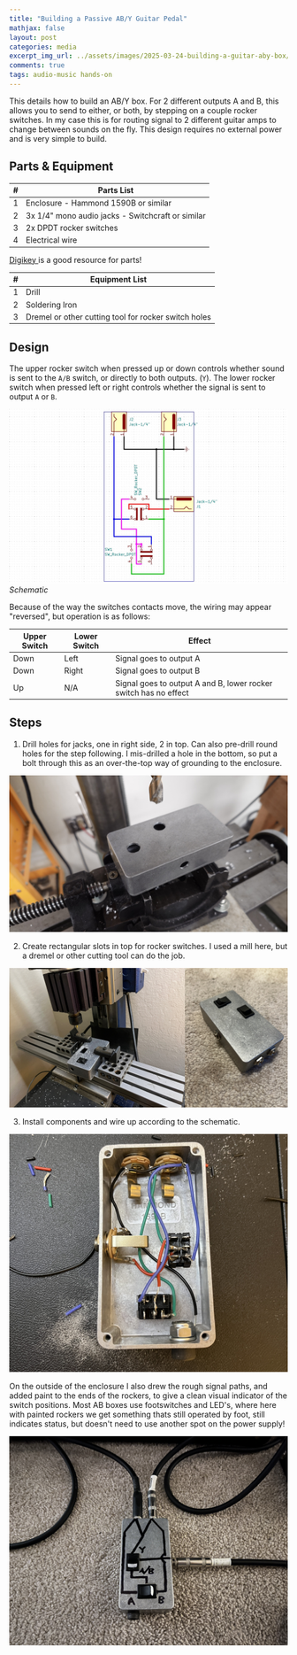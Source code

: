 ```yaml
---
title: "Building a Passive AB/Y Guitar Pedal"
mathjax: false
layout: post
categories: media
excerpt_img_url: ../assets/images/2025-03-24-building-a-guitar-aby-box/20250324_082947048_iOS.jpg
comments: true
tags: audio-music hands-on
---
```


This details how to build an AB/Y box. For 2 different outputs A and B, this allows you to send to either, or both, by stepping on a couple rocker switches. In my case this is for routing signal to 2 different guitar amps to change between sounds on the fly. This design requires no external power and is very simple to build.

## Parts & Equipment

|#|Parts List|
|-|-----------|
|1|Enclosure - Hammond 1590B or similar|
|2|3x 1/4" mono audio jacks - Switchcraft or similar|
|3|2x DPDT rocker switches|
|4|Electrical wire|

 <a href="https://www.digikey.com/" target="_blank"> Digikey </a> is a good resource for parts! 

|#|Equipment List|
|-|-----------|
|1|Drill|
|2|Soldering Iron|
|3|Dremel or other cutting tool for rocker switch holes|

## Design

The upper rocker switch when pressed up or down controls whether sound is sent to the ```A/B``` switch, or directly to both outputs. (```Y```). The lower rocker switch when pressed left or right controls whether the signal is sent to output ```A``` or ```B```.

![](/assets/images/2025-03-24-building-a-guitar-aby-box/ABY_Schematic.jpg)
*Schematic*

Because of the way the switches contacts move, the wiring may appear "reversed", but operation is as follows:

|Upper Switch|Lower Switch|Effect|
|-|-----------|-----------|
|Down|Left|Signal goes to output A|
|Down|Right|Signal goes to output B|
|Up|N/A|Signal goes to output A and B, lower rocker switch has no effect|


## Steps

1) Drill holes for jacks, one in right side, 2 in top. Can also pre-drill round holes for the step following. I mis-drilled a hole in the bottom, so put a bolt through this as an over-the-top way of grounding to the enclosure.

![](/assets/images/2025-03-24-building-a-guitar-aby-box/20250126_191951.JPG)

2) Create rectangular slots in top for rocker switches. I used a mill here, but a dremel or other cutting tool can do the job.

![](/assets/images/2025-03-24-building-a-guitar-aby-box/2.jpg)

3) Install components and wire up according to the schematic.

![](/assets/images/2025-03-24-building-a-guitar-aby-box/20250401_045523795_iOS.jpg)

On the outside of the enclosure I also drew the rough signal paths, and added paint to the ends of the rockers, to give a clean visual indicator of the switch positions. Most AB boxes use footswitches and LED's, where here with painted rockers we get something thats still operated by foot, still indicates status, but doesn't need to use another spot on the power supply!

![](/assets/images/2025-03-24-building-a-guitar-aby-box/20250402_045538076_iOS.jpg)

















